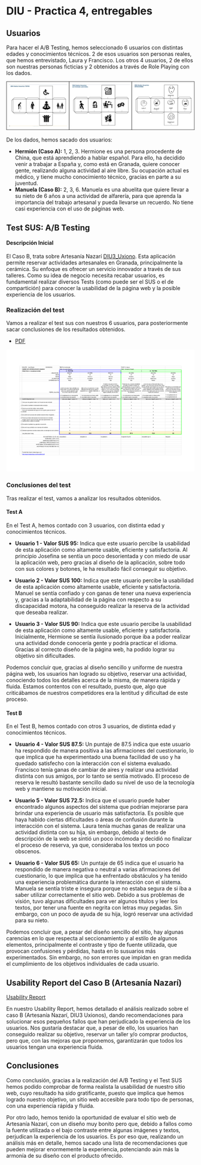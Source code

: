 # DIU - Practica 4, entregables

## Usuarios 

Para hacer el A/B Testing, hemos seleccionado 6 usuarios con distintas edades y conocimientos técnicos. 2 de esos usuarios son personas reales, que hemos entrevistado, Laura y Francisco. Los otros 4 usuarios, 2 de ellos son nuestras personas ficticias y 2 obtenidos a través de Role Playing con los dados.

<img src="./dados.png" alt="Imagen dados">

De los dados, hemos sacado dos usuarios:
- **Hermión (Caso A):** 1, 2, 3. Hermione es una persona procedente de China, que está aprendiendo a hablar español. Para ello, ha decidido venir a trabajar a España y, como está en Granada, quiere conocer gente, realizando alguna actividad al aire libre. Su ocupación actual es médico, y tiene mucho conocimiento técnico, gracias en parte a su juventud.
- **Manuela (Caso B):** 2, 3, 6. Manuela es una abuelita que quiere llevar a su nieto de 6 años a una actividad de alfarería, para que aprenda la importancia del trabajo artesanal y pueda llevarse un recuerdo. No tiene casi experiencia con el uso de páginas web.

## Test SUS: A/B Testing
#### Descripción Inicial
El Caso B, trata sobre Artesanía Nazarí [DIU3_Uxiono](https://github.com/ArturoAcf/DIU_Uxiono). Esta aplicación permite reservar actividades artesanales en Granada, principalmente la cerámica. Su enfoque es ofrecer un servicio innovador a través de sus talleres.
Como su idea de negocio necesita recabar usuarios, es fundamental realizar diversos Tests (como puede ser el SUS o el de compartición) para conocer la usabilidad de la página web y la posible experiencia de los usuarios.

### Realización del test
Vamos a realizar el test sus con nuestros 6 usuarios, para posteriormente sacar conclusiones de los resultados obtenidos.
- [PDF](./TestSUS.pdf)
<img src="TestSUS.png" alt="Test SUS">

### Conclusiones del test
Tras realizar el test, vamos a analizar los resultados obtenidos.

#### Test A
En el Test A, hemos contado con 3 usuarios, con distinta edad y conocimientos técnicos.

- **Usuario 1 - Valor SUS 95:** Indica que este usuario percibe la usabilidad de esta aplicación como altamente usable, eficiente y satisfactoria.
Al principio Josefina se sentía un poco desorientada y con miedo de usar la aplicación web, pero gracias al diseño de la aplicación, sobre todo con sus colores y botones, le ha resultado fácil conseguir su objetivo.

- **Usuario 2 - Valor SUS 100:** Indica que este usuario percibe la usabilidad de esta aplicación como altamente usable, eficiente y satisfactoria.
Manuel se sentía confiado y con ganas de tener una nueva experiencia y, gracias a la adaptabilidad de la página con respecto a su discapacidad motora, ha conseguido realizar la reserva de la actividad que deseaba realizar.

- **Usuario 3 - Valor SUS 90:** Indica que este usuario percibe la usabilidad de esta aplicación como altamente usable, eficiente y satisfactoria.
Inicialmente, Hermione se sentía ilusionado porque iba a poder realizar una actividad donde conocería gente y podría practicar el idioma. Gracias al correcto diseño de la página web, ha podido lograr su objetivo sin dificultades.

Podemos concluir que, gracias al diseño sencillo y uniforme de nuestra página web, los usuarios han logrado su objetivo, reservar una actividad, conociendo todos los detalles acerca de la misma, de manera rápida y fluida. Estamos contentos con el resultado, puesto que, algo que criticábamos de nuestros competidores era la lentitud y dificultad de este proceso.

#### Test B
En el Test B, hemos contado con otros 3 usuarios, de distinta edad y conocimientos técnicos.

- **Usuario 4 - Valor SUS 87.5:** Un puntaje de 87.5 indica que este usuario ha respondido de manera positiva a las afirmaciones del cuestionario, lo que implica que ha experimentado una buena facilidad de uso y ha quedado satisfecho con la interacción con el sistema evaluado.
Francisco tenía ganas de cambiar de aires y realizar una actividad distinta con sus amigos, por lo tanto se sentía motivado. El proceso de reserva le resultó bastante sencillo dado su nivel de uso de la tecnología web y mantiene su motivación inicial.

- **Usuario 5 - Valor SUS 72.5:** Indica que el usuario puede haber encontrado algunos aspectos del sistema que podrían mejorarse para brindar una experiencia de usuario más satisfactoria. Es posible que haya habido ciertas dificultades o áreas de confusión durante la interacción con el sistema.
Laura tenía muchas ganas de realizar una actividad distinta con su hija, sin embargo, debido al texto de descripción de la web se sintió un poco incómoda y decidió no finalizar el proceso de reserva, ya que, consideraba los textos un poco obscenos.

- **Usuario 6 - Valor SUS 65:** Un puntaje de 65 indica que el usuario ha respondido de manera negativa o neutral a varias afirmaciones del cuestionario, lo que implica que ha enfrentado obstáculos y ha tenido una experiencia problemática durante la interacción con el sistema.
Manuela se sentía triste e insegura porque no estaba segura de si iba a saber utilizar correctamente el sitio web. Debido a sus problemas de visión, tuvo algunas dificultades para ver algunos títulos y leer los textos, por tener una fuente en negrita con letras muy pegadas. Sin embargo, con un poco de ayuda de su hija, logró reservar una actividad para su nieto.

Podemos concluir que, a pesar del diseño sencillo del sitio, hay algunas carencias en lo que respecta al seccionamiento y al estilo de algunos elementos, principalmente el contraste y tipo de fuente utilizada, que provocan confusiones y pérdidas, hasta en lo susuarios más experimentados. Sin embargo, no son errores que impidan en gran medida el cumplimiento de los objetivos individuales de cada usuario.

## Usability Report del Caso B (Artesanía Nazarí)
[Usability Report](./P4_UsabReport_Artesania_Nazari_doneby_DIU2_UwuChads.pdf)

En nuestro Usability Report, hemos detallado el análisis realizado sobre el caso B (Artesanía Nazarí, DIU3 Uxionos), dando recomendaciones para solucionar esos pequeños fallos que han perjudicado la experiencia de los usuarios. Nos gustaría destacar que, a pesar de ello, los usuarios han conseguido realizar su objetivo, reservar un taller y/o comprar productos, pero que, con las mejoras que proponemos, garantizarán que todos los usuarios tengan una experiencia fluida.

## Conclusiones
Como conclusión, gracias a la realización del A/B Testing y el Test SUS hemos podido comprobar de forma realista la usabilidad de nuestro sitio web, cuyo resultado ha sido gratificante, puesto que implica que hemos logrado nuestro objetivo, un sitio web accesible para todo tipo de personas, con una experiencia rápida y fluida.

Por otro lado, hemos tenido la oportunidad de evaluar el sitio web de Artesanía Nazarí, con un diseño muy bonito pero que, debido a fallos como la fuente utilizada o el bajo contraste entre algunas imágenes y textos, perjudican la experiencia de los usuarios. Es por eso que, realizando un análisis más en detalle, hemos sacado una lista de recomendaciones que pueden mejorar enormemente la experiencia, potenciando aún más la armonía de su diseño con el producto ofrecido.

